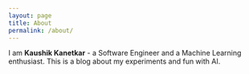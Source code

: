 ```yaml
---
layout: page
title: About
permalink: /about/
---
```


I am **Kaushik Kanetkar** -  a Software Engineer and a Machine Learning enthusiast.
This is a blog about my experiments and fun with AI.

